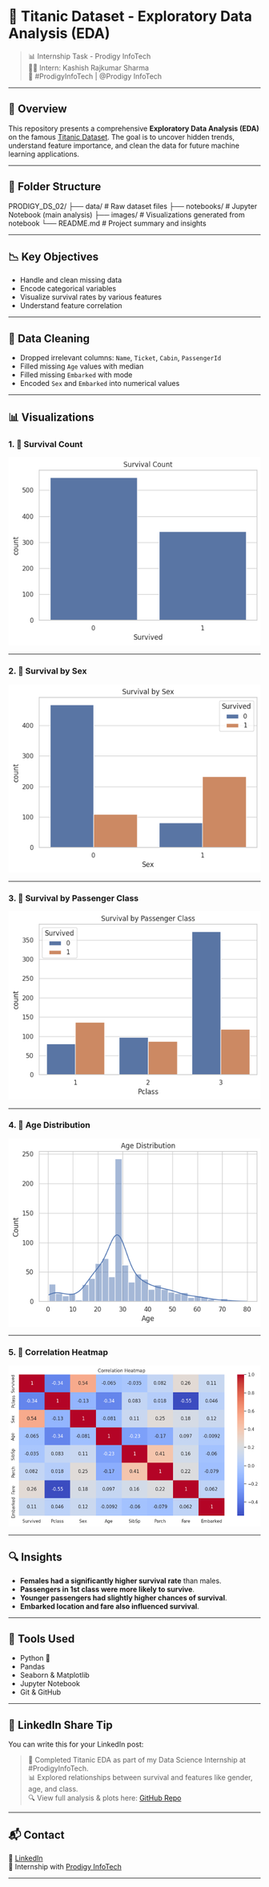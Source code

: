 # 🧠 Titanic Dataset - Exploratory Data Analysis (EDA)

> 📊 Internship Task - Prodigy InfoTech  
> 👩‍💻 Intern: Kashish Rajkumar Sharma  
> 🔗 #ProdigyInfoTech | @Prodigy InfoTech

---

## 📌 Overview

This repository presents a comprehensive **Exploratory Data Analysis (EDA)** on the famous [Titanic Dataset](https://www.kaggle.com/c/titanic/data). The goal is to uncover hidden trends, understand feature importance, and clean the data for future machine learning applications.

---

## 📂 Folder Structure

PRODIGY_DS_02/
├── data/ # Raw dataset files
├── notebooks/ # Jupyter Notebook (main analysis)
├── images/ # Visualizations generated from notebook
└── README.md # Project summary and insights


---

## 📉 Key Objectives

- Handle and clean missing data
- Encode categorical variables
- Visualize survival rates by various features
- Understand feature correlation

---

## 🧹 Data Cleaning

- Dropped irrelevant columns: `Name`, `Ticket`, `Cabin`, `PassengerId`
- Filled missing `Age` values with median
- Filled missing `Embarked` with mode
- Encoded `Sex` and `Embarked` into numerical values

---

## 📊 Visualizations

### 1. 📌 Survival Count

![Survival Count](https://raw.githubusercontent.com/sharmakashishh/PRODIGY_DS_02/main/images/survival_count.png)

---

### 2. 📌 Survival by Sex

![Survival by Sex](https://raw.githubusercontent.com/sharmakashishh/PRODIGY_DS_02/main/images/survival_by_sex.png)

---

### 3. 📌 Survival by Passenger Class

![Survival by Pclass](https://raw.githubusercontent.com/sharmakashishh/PRODIGY_DS_02/main/images/survival_by_pclass.png)

---

### 4. 📌 Age Distribution

![Age Distribution](https://raw.githubusercontent.com/sharmakashishh/PRODIGY_DS_02/main/images/age_distribution.png)

---

### 5. 📌 Correlation Heatmap

![Correlation Heatmap](https://raw.githubusercontent.com/sharmakashishh/PRODIGY_DS_02/main/images/correlation_heatmap.png)

---

## 🔍 Insights

- **Females had a significantly higher survival rate** than males.
- **Passengers in 1st class were more likely to survive**.
- **Younger passengers had slightly higher chances of survival**.
- **Embarked location and fare also influenced survival**.

---

## 🚀 Tools Used

- Python 🐍
- Pandas
- Seaborn & Matplotlib
- Jupyter Notebook
- Git & GitHub

---

## 📢 LinkedIn Share Tip

You can write this for your LinkedIn post:

> 🚢 Completed Titanic EDA as part of my Data Science Internship at #ProdigyInfoTech.  
> 📊 Explored relationships between survival and features like gender, age, and class.  
> 🔍 View full analysis & plots here: [GitHub Repo](https://github.com/sharmakashishh/PRODIGY_DS_02)

---

## 📬 Contact

📧 [LinkedIn](https://www.linkedin.com/in/kashishsharma0502/)  
📁 Internship with [Prodigy InfoTech](https://prodigyinfotech.dev/)

---
